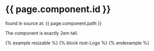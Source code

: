 # {{ page.component.id }}

found in source at: {{ page.component.path }}

The component is exactly 2em tall.

{% example resizable %}
  {% block root-Logo %}
{% endexample %}